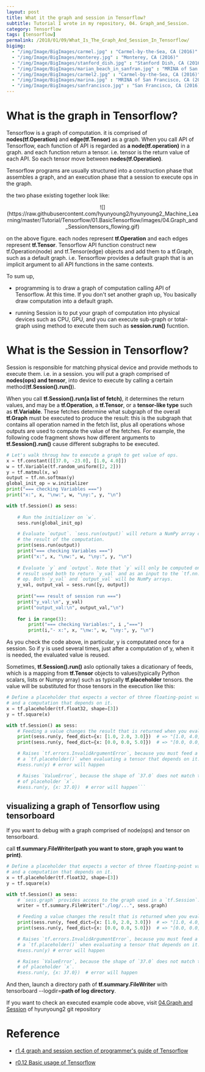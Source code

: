 ```yaml
---
layout: post
title: What it the graph and session in Tensorflow?
subtitle: Tutorial I wrote in my repository, 04. Graph_and_Session.
category: Tensorflow
tags: [tensorflow]
permalink: /2018/01/09/What_Is_The_Graph_And_Session_In_Tensorflow/
bigimg: 
  - "/img/Image/BigImages/carmel.jpg" : "Carmel-by-the-Sea, CA (2016)"
  - "/img/Image/BigImages/monterey.jpg" : "Monterey, CA (2016)"
  - "/img/Image/BigImages/stanford_dish.jpg" : "Stanford Dish, CA (2016)"
  - "/img/Image/BigImages/marian_beach_in_sanfran.jpg" : "MRINA of San Francisco, CA (2016)"
  - "/img/Image/BigImages/carmel2.jpg" : "Carmel-by-the-Sea, CA (2016)"
  - "/img/Image/BigImages/marina.jpg" : "MRINA of San Francisco, CA (2016)"
  - "/img/Image/BigImages/sanfrancisco.jpg" : "San Francisco, CA (2016)"
---
```


<!-- from https://github.com/hyunyoung2/hyunyoung2_Machine_Learning/blob/master/Tutorial/Tensorflow/01.BasicTensorflow/04.Graph_and_Session.ipynb -->

# What is the graph in Tensorflow?

Tensorflow is a graph of computation. it is comprised of **nodes(tf.Operation)** and **edge(tf.Tensor)** as a graph. When you call API of Tensorflow, each function of API is regarded as **a node(tf.operation)** in a graph. and each function return a tensor. i.e. tensor is the return value of each API. So each tensor move between **nodes(tf.Operation)**.

Tensorflow programs are usually structured into a construction phase that assembles a graph, and an execution phase that a session to execute ops in the graph. 

the two phase existing together look like:

<div align="center">
![](https://raw.githubusercontent.com/hyunyoung2/hyunyoung2_Machine_Learning/master/Tutorial/Tensorflow/01.BasicTensorflow/images/04.Graph_and_Session/tensors_flowing.gif)
</div>

on the above figure. each nodes represent **tf.Operation** and each edges represent **tf.Tensor**. Tensorflow API function construct new tf.Operation(node) and tf.Tensor(edge) objects and add them to a tf.Graph, such as a default graph. i.e. Tensorflow provides a default graph that is an implicit argument to all API functions in the same contexts. 

To sum up, 

  - programming is to draw a graph of computation calling API of Tensorflow. At this time. If you don't set another graph up, You basically draw computation into a default graph.
  
  - running Session is to put your graph of computation into physical devices such as CPU, GPU, and you can execute sub-graph or total-graph using method to execute them such as **session.run()** fucntion. 

# What is the Session in Tensorflow?

Session is responsible for matching physical device and provide methods to execute them. i.e. in a session. you will put a graph comprised of **nodes(ops) and tensor**, into device to execute by calling a certain method(**tf.Session().run()**). 

When you call **tf.Session().run(a list of fetch)**, it determines the return values, and may be a **tf.Operation**, a **tf.Tensor**, or a **tensor-like type** such as **tf.Variable**. These fetches determine what subgraph of the overall **tf.Graph** must be executed to produce the result: this is the subgraph that contains all operation named in the fetch list, plus all operations whose outputs are used to compute the value of the fetches. For example, the following code fragment shows how different arguments to **tf.Session().run()** cause different subgraphs to be executed.

```python
# Let's walk throug how to execute a graph to get value of ops.
x = tf.constant([[37.0, -23.0], [1.0, 4.0]])
w = tf.Variable(tf.random_uniform([2, 2]))
y = tf.matmul(x, w)
output = tf.nn.softmax(y)
global_init_op = w.initializer
print("=== checking Variables ===")
print("x:", x, "\nw:", w, "\ny:", y, "\n")

with tf.Session() as sess:
    
    # Run the initializer on `w`.
    sess.run(global_init_op)

    # Evaluate `output`. `sess.run(output)` will return a NumPy array containing
    # the result of the computation.
    print(sess.run(output))
    print("=== checking Variables ===")
    print("x:", x, "\nw:", w, "\ny:", y, "\n")
    
    # Evaluate `y` and `output`. Note that `y` will only be computed once, and its
    # result used both to return `y_val` and as an input to the `tf.nn.softmax()`
    # op. Both `y_val` and `output_val` will be NumPy arrays.
    y_val, output_val = sess.run([y, output])
    
    print("=== result of session run ===")
    print("y_val:\n", y_val)
    print("output_val:\n", output_val,"\n")
    
    for i in range(3):
        print("=== checking Variables:", i ,"===")
        print(i,"- x:", x, "\nw:", w, "\ny:", y, "\n")
```

As you check the code above, in particular, y is computated once for a session. So if y is used several times, just after a computation of y, when it is needed, the evaluated value is reused.

Sometimes, **tf.Session().run()** aslo optionally takes a dicationary of feeds, which is a mapping from **tf.Tensor** objects to values(typically Python scalars, lists or Numpy array) such as typically **tf.placeholder** tensors. the value will be substituted for those tensors in the execution like this:

```python
# Define a placeholder that expects a vector of three floating-point values,
# and a computation that depends on it.
x = tf.placeholder(tf.float32, shape=[3])
y = tf.square(x)

with tf.Session() as sess:
    # Feeding a value changes the result that is returned when you evaluate `y`.
    print(sess.run(y, feed_dict={x: [1.0, 2.0, 3.0]})  # => "[1.0, 4.0, 9.0]"
    print(sess.run(y, feed_dict={x: [0.0, 0.0, 5.0]})  # => "[0.0, 0.0, 25.0]"

    # Raises `tf.errors.InvalidArgumentError`, because you must feed a value for
    # a `tf.placeholder()` when evaluating a tensor that depends on it.
    #sess.run(y) # error will happen

    # Raises `ValueError`, because the shape of `37.0` does not match the shape
    # of placeholder `x`.
    #sess.run(y, {x: 37.0})  # error will happen```
```
## visualizing a graph of Tensorflow using tensorboard

If you want to debug with a graph comprised of node(ops) and tensor on tensorboard. 

call **tf.summary.FileWriter(path you want to store,  graph you want to print)**.

```python
# Define a placeholder that expects a vector of three floating-point values,
# and a computation that depends on it.
x = tf.placeholder(tf.float32, shape=[3])
y = tf.square(x)

with tf.Session() as sess:
    # `sess.graph` provides access to the graph used in a `tf.Session`.
    writer = tf.summary.FileWriter("./log/...", sess.graph)

    # Feeding a value changes the result that is returned when you evaluate `y`.
    print(sess.run(y, feed_dict={x: [1.0, 2.0, 3.0]})  # => "[1.0, 4.0, 9.0]"
    print(sess.run(y, feed_dict={x: [0.0, 0.0, 5.0]})  # => "[0.0, 0.0, 25.0]"

    # Raises `tf.errors.InvalidArgumentError`, because you must feed a value for
    # a `tf.placeholder()` when evaluating a tensor that depends on it.
    #sess.run(y) # error will happen

    # Raises `ValueError`, because the shape of `37.0` does not match the shape
    # of placeholder `x`.
    #sess.run(y, {x: 37.0})  # error will happen
```

And then, launch a directory path of **tf.summary.FileWriter** with tensorboard --logdir=**path of log directory**.

If you want to check an executed example code above, visit [04.Graph and Session](https://github.com/hyunyoung2/hyunyoung2_Machine_Learning/blob/master/Tutorial/Tensorflow/01.BasicTensorflow/04.Graph_and_Session.ipynb) of hyunyoung2 git repository

# Reference

  - [r1.4 graph and session section of programmer's guide of Tensorflow](https://www.tensorflow.org/programmers_guide/graphs)
  
  - [r0.12 Basic usage of Tensorflow](https://www.tensorflow.org/versions/r0.12/get_started/basic_usage)
